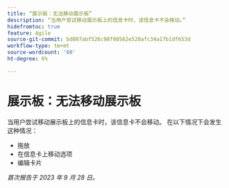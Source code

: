 ```yaml
---
title: “展示板：无法移动展示板”
description: “当用户尝试移动展示板上的信息卡时，该信息卡不会移动。”
hidefromtoc: true
feature: Agile
source-git-commit: bd007abf526c98f00562e520afc34a17b1df653d
workflow-type: tm+mt
source-wordcount: '60'
ht-degree: 6%

---
```



# 展示板：无法移动展示板

当用户尝试移动展示板上的信息卡时，该信息卡不会移动。 在以下情况下会发生这种情况：

* 拖放
* 在信息卡上移动选项
* 编辑卡片

_首次报告于 2023 年 9 月 28 日。_
